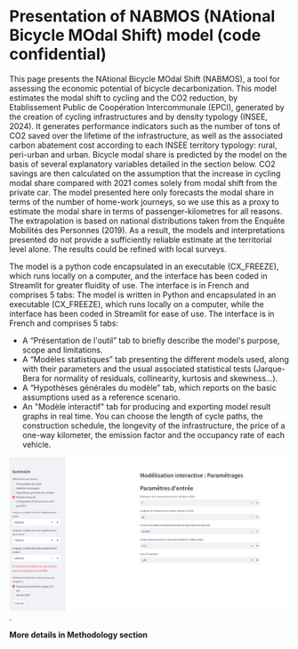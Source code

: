 # Presentation of NABMOS (NAtional Bicycle MOdal Shift) model (code confidential)

This page presents the NAtional Bicycle MOdal Shift (NABMOS), a tool for assessing the economic potential of bicycle decarbonization. This model estimates the modal shift to cycling and the CO2 reduction, by Etablissement Public de Coopération Intercommunale (EPCI), generated by the creation of cycling infrastructures and by density typology (INSEE, 2024). It generates performance indicators such as the number of tons of CO2 saved over the lifetime of the infrastructure, as well as the associated carbon abatement cost according to each INSEE territory typology: rural, peri-urban and urban. 
Bicycle modal share is predicted by the model on the basis of several explanatory variables detailed in the section below. CO2 savings are then calculated on the assumption that the increase in cycling modal share compared with 2021 comes solely from modal shift from the private car. 
The model presented here only forecasts the modal share in terms of the number of home-work journeys, so we use this as a proxy to estimate the modal share in terms of passenger-kilometres for all reasons. The extrapolation is based on national distributions taken from the Enquête Mobilités des Personnes (2019). As a result, the models and interpretations presented do not provide a sufficiently reliable estimate at the territorial level alone. The results could be refined with local surveys. 

The model is a python code encapsulated in an executable (CX_FREEZE), which runs locally on a computer, and the interface has been coded in Streamlit for greater fluidity of use. The interface is in French and comprises 5 tabs:
The model is written in Python and encapsulated in an executable (CX_FREEZE), which runs locally on a computer, while the interface has been coded in Streamlit for ease of use. The interface is in French and comprises 5 tabs:

- A “Présentation de l'outil” tab to briefly describe the model's purpose, scope and limitations.
- A “Modèles statistiques” tab presenting the different models used, along with their parameters and the usual associated statistical tests (Jarque-Bera for normality of residuals, collinearity, kurtosis and skewness...).
- A “Hypothèses générales du modèle” tab, which reports on the basic assumptions used as a reference scenario.
- An "Modèle interactif" tab for producing and exporting model result graphs in real time. You can choose the length of cycle paths, the construction schedule, the longevity of the infrastructure, the price of a one-way kilometer, the emission factor and the occupancy rate of each vehicle.
  
![](pictures_nabmos/nabmos.png "Interactive model illustration (french)").

**More details in Methodology section**
